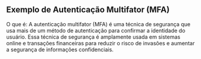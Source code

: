 ## Exemplo de Autenticação Multifator (MFA)

O que é:
A autenticação multifator (MFA) é uma técnica de segurança que usa mais de um método de autenticação para confirmar a identidade do usuário. Essa técnica de segurança é amplamente usada em sistemas online e transações financeiras para reduzir o risco de invasões e aumentar a segurança de informações confidenciais.
